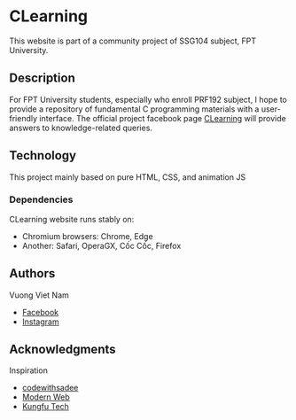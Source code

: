 # CLearning

This website is part of a community project of SSG104 subject, FPT University.

## Description

For FPT University students, especially who enroll PRF192 subject, I hope to provide a repository of fundamental C programming materials with a
user-friendly interface. The official project facebook page [CLearning](https://www.facebook.com/profile.php?id=100086707472799)
will provide answers to knowledge-related queries.

## Technology

This project mainly based on pure HTML, CSS, and animation JS

### Dependencies

CLearning website runs stably on:
* Chromium browsers: Chrome, Edge
* Another: Safari, OperaGX, Cốc Cốc, Firefox

## Authors

Vuong Viet Nam

* [Facebook](https://www.facebook.com/profile.php?id=100009747367404)
* [Instagram](https://www.instagram.com/272727_betham/)

## Acknowledgments

Inspiration
* [codewithsadee](https://www.youtube.com/c/codewithsadee)
* [Modern Web](https://www.youtube.com/c/ModernWeb)
* [Kungfu Tech](https://kungfutech.edu.vn/)
